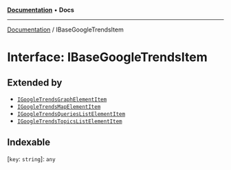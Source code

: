 [**Documentation**](../README.md) • **Docs**

***

[Documentation](../globals.md) / IBaseGoogleTrendsItem

# Interface: IBaseGoogleTrendsItem

## Extended by

- [`IGoogleTrendsGraphElementItem`](IGoogleTrendsGraphElementItem.md)
- [`IGoogleTrendsMapElementItem`](IGoogleTrendsMapElementItem.md)
- [`IGoogleTrendsQueriesListElementItem`](IGoogleTrendsQueriesListElementItem.md)
- [`IGoogleTrendsTopicsListElementItem`](IGoogleTrendsTopicsListElementItem.md)

## Indexable

 \[`key`: `string`\]: `any`
